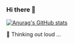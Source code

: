 ### Hi there 👋

[![Anurag's GitHub stats](https://github-readme-stats.vercel.app/api?username=loadxtp&show_icons=true&theme=buefy&count_private=true)](https://github.com/loadxtp)

🤔 Thinking out loud ...
<!--
**loadxtp/loadxtp** is a ✨ _special_ ✨ repository because its `README.md` (this file) appears on your GitHub profile.

Here are some ideas to get you started:

- 🔭 I’m currently working on ...
- 🌱 I’m currently learning ...
- 👯 I’m looking to collaborate on ...
- 🤔 I’m looking for help with ...
- 💬 Ask me about ...
- 📫 How to reach me: ...
- 😄 Pronouns: ...
- ⚡ Fun fact: ...
-->
